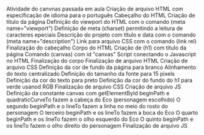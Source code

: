 Atividade do canvnas passada em aula
Criação de arquivo HTML com especificação de idioma para o português
    Cabeçalho do HTML
        Criação de título da página
        Definição do viewport do HTML com o comando (meta name="viewport")
        Definição de meta (charset) permitindo a leitura de caracteres epeciais
        Descrição do projeto com título e data com o comando (meta name="description")
        Link para arquivo CSS com o comando (link rel)
    Finalização do cabeçalho
    Corpo do HTML
        Criação de (h1) com título da página
        Comando (canvas) com id "canvas"
        Script conectando o Javascript no HTML
    Finalização do corpo
Finalização de arquivo HTML
Criação de arquivo CSS
    Definição da cor de fundo da página para branco
    Alinhamento do texto centralizado
    Definição do tamanho da fonte para  15 pixels
    Definição da cor do texto para preto
    Definição da cor do fundo do h1 para verde usanod RGB
Finalização de arquivo CSS
Criação de arquivo JS
    Definição da constante canvas com getElementById
    beginPath e quadraticCurveTo fazem a cabeça do Eco (personagem escolhido)
    O segundo beginPath e o lineTo fazem a linha no meio do rosto do personagem
    O terceiro beginPath e os lineTo fazem a boca do Eco
    O quarto beginPath e os lineTo fazem o olho esquerdo do Eco
    O quinto beginPath e os lineTo fazem o olho direito do personagem
Finalização de arquivo JS